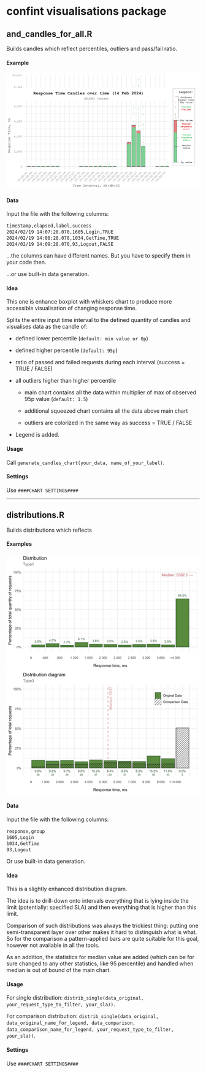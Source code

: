 # confint visualisations package

## and_candles_for_all.R

Builds candles which reflect percentiles, outliers and pass/fail ratio.

#### Example

![](images/clipboard-3874127004.png)

#### Data

Input the file with the following columns:

```         
timeStamp,elapsed,label,success
2024/02/19 14:07:28.070,1605,Login,TRUE
2024/02/19 14:08:28.070,1034,GetTime,TRUE
2024/02/19 14:09:28.070,93,Logout,FALSE
```

...the columns can have different names. But you have to specify them in your code then.

...or use built-in data generation.

#### Idea

This one is enhance boxplot with whiskers chart to produce more accessible visualisation of changing response time.

Splits the entire input time interval to the defined quantity of candles and visualises data as the candle of:

-   defined lower percentile (`default: min value or 0p`)

-   defined higher percentile (`default: 95p`)

-   ratio of passed and failed requests during each interval (success = TRUE / FALSE)

-   all outliers higher than higher percentile

    -   main chart contains all the data within multiplier of max of observed 95p value (`default: 1.5`)

    -   additional squeezed chart contains all the data above main chart

    -   outliers are colorized in the same way as success = TRUE / FALSE

-   Legend is added.

#### Usage

Call `generate_candles_chart(your_data, name_of_your_label)`.

#### Settings

Use `####CHART SETTINGS####`

------------------------------------------------------------------------

## distributions.R

Builds distributions which reflects

#### Examples

![](images/distrib_single.png) ![](images/distrib_compar.png)

#### Data

Input the file with the following columns:

```         
response,group
1605,Login
1034,GetTime
93,Logout
```

Or use built-in data generation.

#### Idea

This is a slightly enhanced distribution diagram.

The idea is to drill-down onto intervals everything that is lying inside the limit (potentially: specified SLA) and then everything that is higher than this limit.

Comparison of such distributions was always the trickiest thing: putting one semi-transparent layer over other makes it hard to distinguish what is what. So for the comparison a pattern-applied bars are quite suitable for this goal, however not available in all the tools.

As an addition, the statistics for median value are added (which can be for sure changed to any other statistics, like 95 percentile) and handled when median is out of bound of the main chart.

#### Usage

For single distribution: `distrib_single(data_original, your_request_type_to_filter, your_sla))`.

For comparison distribution: `distrib_single(data_original, data_original_name_for_legend, data_comparison, data_comparison_name_for_legend, your_request_type_to_filter, your_sla))`.

#### Settings

Use `####CHART SETTINGS####`
